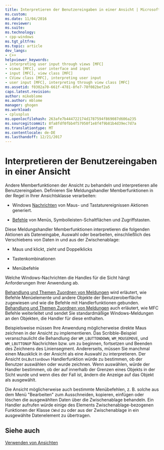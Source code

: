 ```yaml
---
title: Interpretieren der Benutzereingaben in einer Ansicht | Microsoft Docs
ms.custom: 
ms.date: 11/04/2016
ms.reviewer: 
ms.suite: 
ms.technology:
- cpp-windows
ms.tgt_pltfrm: 
ms.topic: article
dev_langs:
- C++
helpviewer_keywords:
- interpreting user input through views [MFC]
- views [MFC], user interface and input
- input [MFC], view class [MFC]
- CView class [MFC], interpreting user input
- user input [MFC], interpreting through view class [MFC]
ms.assetid: f0302a70-661f-4781-8fe7-78f082bef2a5
caps.latest.revision: 
author: mikeblome
ms.author: mblome
manager: ghogen
ms.workload:
- cplusplus
ms.openlocfilehash: 263afe7b444722174d1787594f869087d606a235
ms.sourcegitcommit: 8fa8fdf0fbb4f57950f1e8f4f9b81b4d39ec7d7a
ms.translationtype: MT
ms.contentlocale: de-DE
ms.lasthandoff: 12/21/2017
---
```

# <a name="interpreting-user-input-through-a-view"></a>Interpretieren der Benutzereingaben in einer Ansicht
Andere Memberfunktionen der Ansicht zu behandeln und interpretieren alle Benutzereingaben. Definieren Sie Meldungshandler Memberfunktionen in der Regel in Ihrer Ansichtsklasse verarbeiten:  
  
-   Windows [Nachrichten](../mfc/messages.md) von Maus- und Tastaturereignissen Aktionen generiert.  
  
-   [Befehle](../mfc/user-interface-objects-and-command-ids.md) von Menüs, Symbolleisten-Schaltflächen und Zugriffstasten.  
  
 Diese Meldungshandler Memberfunktionen interpretieren die folgenden Aktionen als Dateneingabe, Auswahl oder bearbeiten, einschließlich des Verschiebens von Daten in und aus der Zwischenablage:  
  
-   Maus und klickt, zieht und Doppelklicks  
  
-   Tastenkombinationen  
  
-   Menübefehle  
  
 Welche Windows-Nachrichten die Handles für die Sicht hängt Anforderungen Ihrer Anwendung ab.  
  
 [Behandlung und Themen Zuordnen von Meldungen](../mfc/message-handling-and-mapping.md) wird erläutert, wie Befehle Menüelemente und andere Objekte der Benutzeroberfläche zugewiesen und wie die Befehle mit Handlerfunktionen gebunden. [Behandlung und Themen Zuordnen von Meldungen](../mfc/message-handling-and-mapping.md) auch erläutert, wie MFC Befehle weiterleitet und sendet Sie standardmäßige Windows-Meldungen an den Objekten, die Handler für diese enthalten.  
  
 Beispielsweise müssen Ihre Anwendung möglicherweise direkte Maus zeichnen in der Ansicht zu implementieren. Das Scribble-Beispiel veranschaulicht die Behandlung der `WM_LBUTTONDOWN`, `WM_MOUSEMOVE`, und `WM_LBUTTONUP` Nachrichten bzw. um zu beginnen, fortsetzen und Beenden des Zeichnens des Liniensegment. Andererseits, müssen Sie manchmal einen Mausklick in der Ansicht als eine Auswahl zu interpretieren. Der Ansicht `OnLButtonDown` Handlerfunktion würde zu bestimmen, ob der Benutzer auswählen oder wurde zeichnen. Wenn auswählen, würde der Handler bestimmen, ob der auf innerhalb der Grenzen eines Objekts in der Sicht wurde und wenn dies der Fall ist, ändern die Anzeige auf das Objekt als ausgewählt.  
  
 Die Ansicht möglicherweise auch bestimmte Menübefehlen, z. B. solche aus dem Menü "Bearbeiten" zum Ausschneiden, kopieren, einfügen oder löschen die ausgewählten Daten über die Zwischenablage behandeln. Ein Handler aufrufen würde einige des Elements Zwischenablage-bezogenen Funktionen der Klasse `CWnd` zu oder aus der Zwischenablage in ein ausgewählte Datenelement zu übertragen.  
  
## <a name="see-also"></a>Siehe auch  
 [Verwenden von Ansichten](../mfc/using-views.md)

